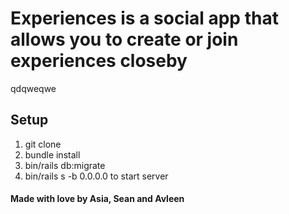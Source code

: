 # Experiences is a social app that allows you to create or join experiences closeby

qdqweqwe
## Setup
1. git clone
2. bundle install
3. bin/rails db:migrate
4. bin/rails s -b 0.0.0.0 to start server

#### Made with love by Asia, Sean and Avleen